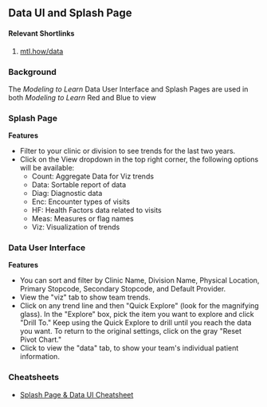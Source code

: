 ## Data UI and Splash Page

#### Relevant Shortlinks
1. [mtl.how/data](https://mtl.how/data)

### Background
The *Modeling to Learn* Data User Interface and Splash Pages are used in both *Modeling to Learn* Red and Blue to view

### Splash Page

**Features**
- Filter to your clinic or division to see trends for the last two years.
- Click on the View dropdown in the top right corner, the following options will be available:
  - Count: Aggregate Data for Viz trends
  - Data: Sortable report of data
  - Diag: Diagnostic data
  - Enc: Encounter types of visits
  - HF: Health Factors data related to visits
  - Meas: Measures or flag names
  - Viz: Visualization of trends


### Data User Interface

**Features**
- You can sort and filter by Clinic Name, Division Name, Physical Location, Primary Stopcode, Secondary Stopcode, and Default Provider.
- View the "viz" tab to show team trends.
- Click on any trend line and then "Quick Explore" (look for the magnifying glass). In the "Explore" box, pick the item you want to explore and click "Drill To." Keep using the Quick Explore to drill until you reach the data you want. To return to the original settings, click on the gray "Reset Pivot Chart."
- Click to view the "data" tab, to show your team's individual patient information.

### Cheatsheets
- [Splash Page & Data UI Cheatsheet](https://github.com/lzim/mtl/blob/master/red/part1/part1_learner/mtl_how_data_cheatsheet.pdf)

